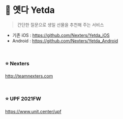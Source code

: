 # 🎁 옛다 Yetda

> 간단한 질문으로 생일 선물을 추천해 주는 서비스
* 기존 iOS : https://github.com/Nexters/Yetda_iOS
* Android : https://github.com/Nexters/Yetda_Android

<br/>

### ⭐️ Nexters
http://teamnexters.com

<br/>

### ⭐️ UPF 2021FW
https://www.unit.center/upf  
